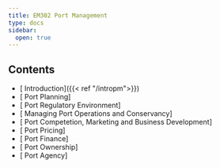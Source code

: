 ```yaml
---
title: EM302 Port Management
type: docs
sidebar:
  open: true
---
```


## Contents

* [ Introduction]({{< ref "/intropm">}})
* [ Port Planning]
* [ Port Regulatory Environment]
* [ Managing Port Operations and Conservancy]
* [ Port Competetion, Marketing and Business Development]
* [ Port Pricing]
* [ Port Finance]
* [ Port Ownership]
* [ Port Agency]

